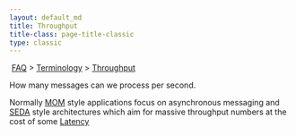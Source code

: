 ```yaml
---
layout: default_md
title: Throughput 
title-class: page-title-classic
type: classic
---
```


 [FAQ](faq) > [Terminology](terminology) > [Throughput](throughput)


How many messages can we process per second.

Normally [MOM](mom) style applications focus on asynchronous messaging and [SEDA](seda) style architectures which aim for massive throughput numbers at the cost of some [Latency](latency)

